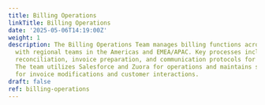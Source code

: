 ```yaml
---
title: Billing Operations
linkTitle: Billing Operations
date: '2025-05-06T14:19:00Z'
weight: 1
description: The Billing Operations Team manages billing functions across global accounts,
  with regional teams in the Americas and EMEA/APAC. Key processes include daily billing
  reconciliation, invoice preparation, and communication protocols for inquiries.
  The team utilizes Salesforce and Zuora for operations and maintains strict guidelines
  for invoice modifications and customer interactions.
draft: false
ref: billing-operations
---
```


